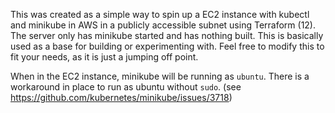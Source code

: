 This was created as a simple way to spin up a EC2 instance with kubectl and minikube in AWS in a publicly accessible subnet using Terraform (12). The server only has minikube started and has nothing built. This is basically used as a base for building or experimenting with. Feel free to modify this to fit your needs, as it is just a jumping off point.

When in the EC2 instance, minikube will be running as ```ubuntu```. There is a workaround in place to run as ubuntu without `sudo`. (see https://github.com/kubernetes/minikube/issues/3718)
